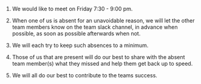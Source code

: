 1. We would like to meet on Friday 7:30 - 9:00 pm.

2. When one of us is absent for an unavoidable reason, we will let the other team members know on the team slack channel, in advance when possible, as soon as possible afterwards when not.

3. We will each try to keep such absences to a minimum.

4. Those of us that are present will do our best to share with the absent team member(s) what they missed and help them get back up to speed.

5. We will all do our best to contribute to the teams success.

